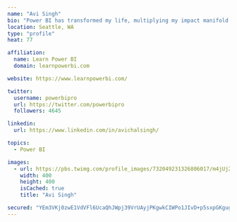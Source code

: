 ```yaml
---
name: "Avi Singh"
bio: "Power BI has transformed my life, multiplying my impact manifold. Now I am on a mission to spread the word and share the knowledge"
location: Seattle, WA
type: "profile"
heat: 77

affiliation:
  name: Learn Power BI
  domain: learnpowerbi.com

website: https://www.learnpowerbi.com/

twitter:
  username: powerbipro
  url: https://twitter.com/powerbipro
  followers: 4645

linkedin:
  url: https://www.linkedin.com/in/avichalsingh/

topics:
  - Power BI

images:
  - url: https://pbs.twimg.com/profile_images/732049231326806017/m4jUj2Lu_400x400.jpg
    width: 400
    height: 400
    isCached: true
    title: "Avi Singh"

secured: "YEm3VKj0zwE1VdVFl6UcaQhJWpj39VrUAyjPKgwkCIWPo1JIvD+p5sxpGKgugWmZgd9OhL3DvsoYyz4C6KTJrOzQRAxfzFiVFyi6kUmevY3P5GVIQBymyIptF9CAZ0kbKzHRZBb48wlPy7YGlKSkHXsHpSXP9IXotl4oo32OqVZmHUeJf0QhHqNMV/9ZpcWfCkvVPQ3y5jBNcWwgfjaEF0w0HXlpUBxu2XvZBDRntqfscamd4mAIx2RV4W7otqMk1r0CKmkCG96fUjv2YrGjxzkXjwLRFECqe2OHTh2SRgDVeJ5yAOqmP/xpoDNs0mTX/qi59bUjwYZxpMrC9rwu4cGRzKgnZOK+WadrVFzU/0berPLtkxHyTYYAGNjjuUGBCOtY+8wcYhBOg5hnPsnh5i/RyYunxUAvTxl3Vzgl074=;dNakysa92c0lVw1z+Ib9FA=="
---
```


